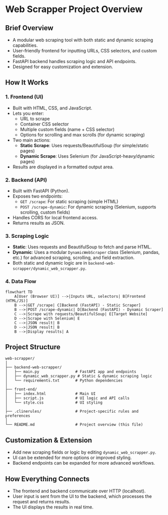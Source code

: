 # Web Scrapper Project Overview

## Brief Overview
- A modular web scraping tool with both static and dynamic scraping capabilities.
- User-friendly frontend for inputting URLs, CSS selectors, and custom fields.
- FastAPI backend handles scraping logic and API endpoints.
- Designed for easy customization and extension.

## How It Works

### 1. Frontend (UI)
- Built with HTML, CSS, and JavaScript.
- Lets you enter:
  - URL to scrape
  - Container CSS selector
  - Multiple custom fields (name + CSS selector)
  - Options for scrolling and max scrolls (for dynamic scraping)
- Two main actions:
  - **Static Scrape**: Uses requests/BeautifulSoup (for simple/static pages)
  - **Dynamic Scrape**: Uses Selenium (for JavaScript-heavy/dynamic pages)
- Results are displayed in a formatted output area.

### 2. Backend (API)
- Built with FastAPI (Python).
- Exposes two endpoints:
  - `GET /scrape`: For static scraping (simple HTML)
  - `POST /scrape-dynamic`: For dynamic scraping (Selenium, supports scrolling, custom fields)
- Handles CORS for local frontend access.
- Returns results as JSON.

### 3. Scraping Logic
- **Static**: Uses requests and BeautifulSoup to fetch and parse HTML.
- **Dynamic**: Uses a modular `DynamicWebScraper` class (Selenium, pandas, etc.) for advanced scraping, scrolling, and field extraction.
- Both static and dynamic logic are in `backend-web-scrapper/dynamic_web_scrapper.py`.

### 4. Data Flow

```mermaid
flowchart TD
    A[User (Browser UI)] -->|Inputs URL, selectors| B[Frontend (HTML/JS)]
    B -->|GET /scrape| C[Backend (FastAPI) - Static Scraper]
    B -->|POST /scrape-dynamic| D[Backend (FastAPI) - Dynamic Scraper]
    C -->|Scrape with requests/BeautifulSoup| E[Target Website]
    D -->|Scrape with Selenium| E
    C -->|JSON result| B
    D -->|JSON result| B
    B -->|Display results| A
```

## Project Structure

```
web-scrapper/
│
├── backend-web-scrapper/
│   ├── main.py                # FastAPI app and endpoints
│   ├── dynamic_web_scrapper.py # Static & dynamic scraping logic
│   └── requirements.txt       # Python dependencies
│
├── front-end/
│   ├── index.html             # Main UI
│   ├── script.js              # UI logic and API calls
│   └── style.css              # UI styling
│
├── .clinerules/               # Project-specific rules and preferences
│
└── README.md                  # Project overview (this file)
```

## Customization & Extension

- Add new scraping fields or logic by editing `dynamic_web_scrapper.py`.
- UI can be extended for more options or improved styling.
- Backend endpoints can be expanded for more advanced workflows.

## How Everything Connects

- The frontend and backend communicate over HTTP (localhost).
- User input is sent from the UI to the backend, which processes the request and returns results.
- The UI displays the results in real time.
